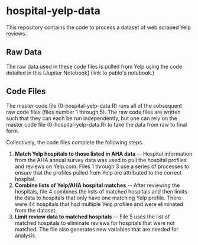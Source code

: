# hospital-yelp-data

This repository contains the code to process a dataset of web scraped Yelp reviews.

## Raw Data 
The raw data used in these code files is pulled from Yelp using the code detailed in this [Jupiter Notebook] (link to pablo's notebook.)

## Code Files
The master code file (0-hospital-yelp-data.R) runs all of the subsequent raw code files (files number 1 through 5). The raw code files are written such that they can each be run independently, but one can rely on the master code file (0-hospital-yelp-data.R) to take the data from raw to final form. 

Collectively, the code files complete the following steps.
1.   **Match Yelp hospitals to those listed in AHA data** -- Hospital information from the AHA annual survey data was used to pull the hospital profiles and reviews on Yelp.com. Files 1 through 3 use a series of processes to ensure that the profiles pulled from Yelp are attributed to the correct hospital.
2.   **Combine lists of Yelp/AHA hospital matches** -- After reviewing the hospitals, file 4 combines the lists of matched hospitals and then limits the data to hospitals that only have one matching Yelp profile. There were 44 hospitals that had multiple Yelp profiles and were eliminated from the dataset.
3. **Limit review data to matched hospitals** -- File 5 uses the list of matched hospitals to eliminate reviews for hospitals that were not matched. The file also generates new variables that are needed for analysis.
